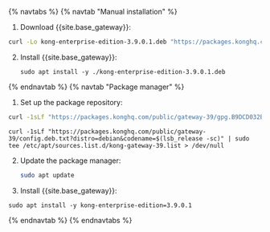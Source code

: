 {% navtabs %}
{% navtab "Manual installation" %}
1. Download {{site.base_gateway}}:
```sh
curl -Lo kong-enterprise-edition-3.9.0.1.deb "https://packages.konghq.com/public/gateway-39/deb/debian/pool/bullseye/main/k/ko/kong-enterprise-edition_3.9.0.1/kong-enterprise-edition_3.9.0.1_$(dpkg --print-architecture).deb"
```

2. Install {{site.base_gateway}}:
    ```
    sudo apt install -y ./kong-enterprise-edition-3.9.0.1.deb
    ```
{% endnavtab %}
{% navtab "Package manager" %}
1. Set up the package repository:
```sh
curl -1sLf "https://packages.konghq.com/public/gateway-39/gpg.B9DCD032B1696A89.key" |  gpg --dearmor | sudo tee /usr/share/keyrings/kong-gateway-39-archive-keyring.gpg > /dev/null
```
```
curl -1sLf "https://packages.konghq.com/public/gateway-39/config.deb.txt?distro=debian&codename=$(lsb_release -sc)" | sudo tee /etc/apt/sources.list.d/kong-gateway-39.list > /dev/null
```
2. Update the package manager:

    ```sh
    sudo apt update
    ```

3. Install {{site.base_gateway}}:
```
sudo apt install -y kong-enterprise-edition=3.9.0.1
```
{% endnavtab %}
{% endnavtabs %}